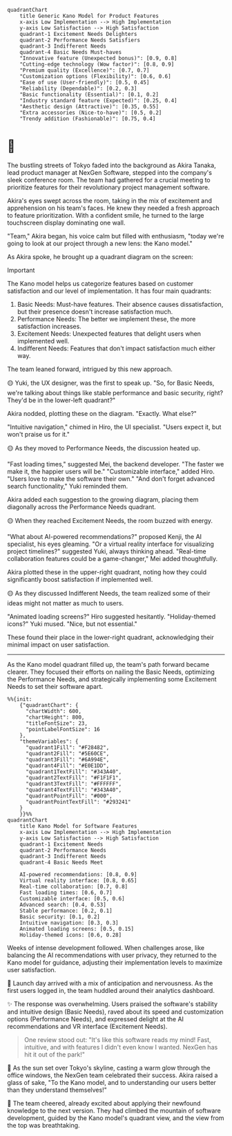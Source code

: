 ```mermaid
quadrantChart
    title Generic Kano Model for Product Features
    x-axis Low Implementation --> High Implementation
    y-axis Low Satisfaction --> High Satisfaction
    quadrant-1 Excitement Needs Delighters
    quadrant-2 Performance Needs Satisfiers
    quadrant-3 Indifferent Needs
    quadrant-4 Basic Needs Must-haves
    "Innovative feature (Unexpected bonus)": [0.9, 0.8]
    "Cutting-edge technology (Wow factor)": [0.8, 0.9]
    "Premium quality (Excellence)": [0.7, 0.7]
    "Customization options (Flexibility)": [0.6, 0.6]
    "Ease of use (User-friendly)": [0.5, 0.45]
    "Reliability (Dependable)": [0.2, 0.3]
    "Basic functionality (Essential)": [0.1, 0.2]
    "Industry standard feature (Expected)": [0.25, 0.4]
    "Aesthetic design (Attractive)": [0.35, 0.55]
    "Extra accessories (Nice-to-have)": [0.5, 0.2]
    "Trendy addition (Fashionable)": [0.75, 0.4]
```
# 🗼
The bustling streets of Tokyo faded into the background as Akira Tanaka, lead product manager at NexGen Software, stepped into the company's sleek conference room. The team had gathered for a crucial meeting to prioritize features for their revolutionary project management software.

Akira's eyes swept across the room, taking in the mix of excitement and apprehension on his team's faces. He knew they needed a fresh approach to feature prioritization. With a confident smile, he turned to the large touchscreen display dominating one wall.

"Team," Akira began, his voice calm but filled with enthusiasm, "today we're going to look at our project through a new lens: the Kano model."

As Akira spoke, he brought up a quadrant diagram on the screen:

> [!IMPORTANT]
> The Kano model helps us categorize features based on customer satisfaction and our level of implementation. It has four main quadrants:
> 1. Basic Needs: Must-have features. Their absence causes dissatisfaction, but their presence doesn't increase satisfaction much.
> 2. Performance Needs: The better we implement these, the more satisfaction increases.
> 3. Excitement Needs: Unexpected features that delight users when implemented well.
> 4. Indifferent Needs: Features that don't impact satisfaction much either way.

The team leaned forward, intrigued by this new approach.

🟡 Yuki, the UX designer, was the first to speak up. "So, for Basic Needs,
we're talking about things like stable performance and basic security, right? They'd be in the lower-left quadrant?"

Akira nodded, plotting these on the diagram. "Exactly. What else?"

"Intuitive navigation," chimed in Hiro, the UI specialist. "Users expect it, but won't praise us for it."

🟡 As they moved to Performance Needs, the discussion heated up.

"Fast loading times," suggested Mei, the backend developer. "The faster we make it, the happier users will be."
"Customizable interface," added Hiro. "Users love to make the software their own."
"And don't forget advanced search functionality," Yuki reminded them.

Akira added each suggestion to the growing diagram, placing them diagonally across the Performance Needs quadrant.

🟡 When they reached Excitement Needs, the room buzzed with energy.

"What about AI-powered recommendations?" proposed Kenji, the AI specialist, his eyes gleaming.
"Or a virtual reality interface for visualizing project timelines?" suggested Yuki, always thinking ahead.
"Real-time collaboration features could be a game-changer," Mei added thoughtfully.

Akira plotted these in the upper-right quadrant, noting how they could significantly boost satisfaction if implemented well.

🟡 As they discussed Indifferent Needs, the team realized some of their ideas might not matter as much to users.

"Animated loading screens?" Hiro suggested hesitantly.
"Holiday-themed icons?" Yuki mused. "Nice, but not essential."

These found their place in the lower-right quadrant, acknowledging their minimal impact on user satisfaction.

___

As the Kano model quadrant filled up, the team's path forward became clearer. They focused their efforts on nailing the Basic Needs, optimizing the Performance Needs, and strategically implementing some Excitement Needs to set their software apart.

```mermaid
%%{init:
    {"quadrantChart": {
      "chartWidth": 600,
      "chartHeight": 800,
      "titleFontSize": 23,
      "pointLabelFontSize": 16
    },
    "themeVariables": {
      "quadrant1Fill": "#F28482",
      "quadrant2Fill": "#5E60CE",
      "quadrant3Fill": "#6A994E",
      "quadrant4Fill": "#E0E1DD",
      "quadrant1TextFill": "#343A40",
      "quadrant2TextFill": "#F1F1F1",
      "quadrant3TextFill": "#FFFFFF",
      "quadrant4TextFill": "#343A40",
      "quadrantPointFill": "#000",
      "quadrantPointTextFill": "#293241"
    }
    }}%%
quadrantChart
    title Kano Model for Software Features
    x-axis Low Implementation --> High Implementation
    y-axis Low Satisfaction --> High Satisfaction
    quadrant-1 Excitement Needs
    quadrant-2 Performance Needs
    quadrant-3 Indifferent Needs
    quadrant-4 Basic Needs Meet

    AI-powered recommendations: [0.8, 0.9]
    Virtual reality interface: [0.8, 0.65]
    Real-time collaboration: [0.7, 0.8]
    Fast loading times: [0.6, 0.7]
    Customizable interface: [0.5, 0.6]
    Advanced search: [0.4, 0.53]
    Stable performance: [0.2, 0.1]
    Basic security: [0.1, 0.2]
    Intuitive navigation: [0.3, 0.3]
    Animated loading screens: [0.5, 0.15]
    Holiday-themed icons: [0.6, 0.28]
```

Weeks of intense development followed. When challenges arose, like balancing the AI recommendations with user privacy, they returned to the Kano model for guidance, adjusting their implementation levels to maximize user satisfaction.

🚀 Launch day arrived with a mix of anticipation and nervousness. As the first users logged in, the team huddled around their analytics dashboard.

✨ The response was overwhelming. Users praised the software's stability and intuitive design (Basic Needs), raved about its speed and customization options (Performance Needs), and expressed delight at the AI recommendations and VR interface (Excitement Needs).

> One review stood out: "It's like this software reads my mind! Fast, intuitive, and with features I didn't even know I wanted. NexGen has hit it out of the park!"

🌆 As the sun set over Tokyo's skyline, casting a warm glow through the office windows, the NexGen team celebrated their success. Akira raised a glass of sake, "To the Kano model, and to understanding our users better than they understand themselves!"

🎉 The team cheered, already excited about applying their newfound knowledge to the next version. They had climbed the mountain of software development, guided by the Kano model's quadrant view, and the view from the top was breathtaking.